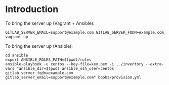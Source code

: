 # Introduction

To bring the server up (Vagrant + Ansible):

```shell
GITLAB_SERVER_EMAIL=support@example.com GITLAB_SERVER_FQDN=example.com vagrant up
```

To bring the server up (Ansible):

```shell
cd ansible
export ANSIBLE_ROLES_PATH=$(pwd)/roles
ansible-playbook -u centos --key-file=key.pem -i ../inventory --extra-vars "ansible_dir=$(pwd) ansible_ssh_user=centos gitlab_server_fqdn=example.com gitlab_server_email=support@example.com" books/provision.yml
```
